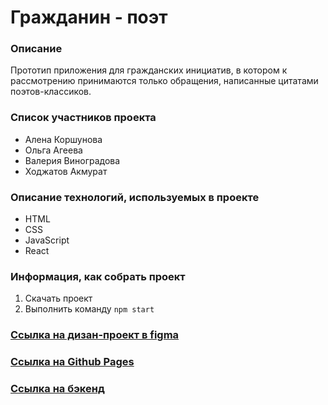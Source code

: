# Гражданин - поэт

### Описание
Прототип приложения для гражданских инициатив, в котором к рассмотрению принимаются только обращения, написанные цитатами поэтов-классиков.

### Список участников проекта
* Алена Коршунова
* Ольга Агеева
* Валерия Виноградова
* Ходжатов Акмурат

### Описание технологий, используемых в проекте
* HTML
* CSS
* JavaScript
* React

### Информация, как собрать проект
1) Скачать проект
2) Выполнить команду `npm start`

### [Ссылка на дизан-проект в figma](https://www.figma.com/file/7PO8Cojqxt6xd0KIuWim4Z/%D0%93%D1%80%D0%B0%D0%B6%D0%B4%D0%B0%D0%BD%D0%B8%D0%BD-%D0%9F%D0%BE%D1%8D%D1%82-%2F-%D0%9A%D0%BE%D0%BC%D0%B0%D0%BD%D0%B4%D0%B0-16?node-id=37%3A3)


### [Ссылка на Github Pages](https://murat29.github.io/hackathon-poems/)

### [Ссылка на бэкенд](https://github.com/Murat29/poems-bd)
